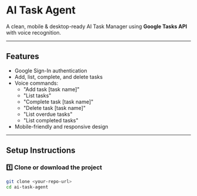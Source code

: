 # AI Task Agent

A clean, mobile & desktop-ready AI Task Manager using **Google Tasks API** with voice recognition.

---

## Features

- Google Sign-In authentication
- Add, list, complete, and delete tasks
- Voice commands:
  - "Add task [task name]"
  - "List tasks"
  - "Complete task [task name]"
  - "Delete task [task name]"
  - "List overdue tasks"
  - "List completed tasks"
- Mobile-friendly and responsive design

---

## Setup Instructions

### 1️⃣ Clone or download the project

```bash
git clone <your-repo-url>
cd ai-task-agent

